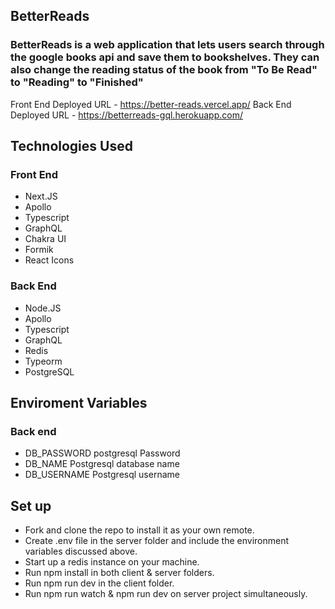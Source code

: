 ## BetterReads

### BetterReads is a web application that lets users search through the google books api and save them to bookshelves. They can also change the reading status of the book from "To Be Read" to "Reading" to "Finished"

Front End Deployed URL - https://better-reads.vercel.app/
Back End Deployed URL - https://betterreads-gql.herokuapp.com/

## Technologies Used

### Front End

- Next.JS
- Apollo
- Typescript
- GraphQL
- Chakra UI
- Formik
- React Icons

### Back End

- Node.JS
- Apollo
- Typescript
- GraphQL
- Redis
- Typeorm
- PostgreSQL

## Enviroment Variables

### Back end

- DB_PASSWORD postgresql Password
- DB_NAME Postgresql database name
- DB_USERNAME Postgresql username

## Set up

- Fork and clone the repo to install it as your own remote.
- Create .env file in the server folder and include the environment variables discussed above.
- Start up a redis instance on your machine.
- Run npm install in both client & server folders.
- Run npm run dev in the client folder.
- Run npm run watch & npm run dev on server project simultaneously.

